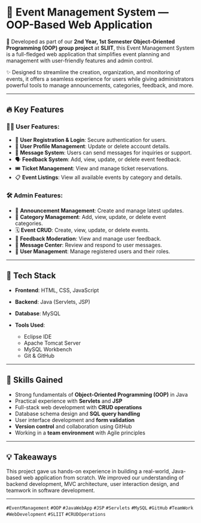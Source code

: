 # 🎉 Event Management System — OOP-Based Web Application

🚀 Developed as part of our **2nd Year, 1st Semester Object-Oriented Programming (OOP) group project** at **SLIIT**, this Event Management System is a full-fledged web application that simplifies event planning and management with user-friendly features and admin control.

✨ Designed to streamline the creation, organization, and monitoring of events, it offers a seamless experience for users while giving administrators powerful tools to manage announcements, categories, feedback, and more.

---

## 🔥 Key Features

### 🧑‍💼 **User Features:**

* 🔐 **User Registration & Login**: Secure authentication for users.
* 👤 **User Profile Management**: Update or delete account details.
* 📨 **Message System**: Users can send messages for inquiries or support.
* 🗣️ **Feedback System**: Add, view, update, or delete event feedback.
* 🎟️ **Ticket Management**: View and manage ticket reservations.
* 📋 **Event Listings**: View all available events by category and details.

### 🛠️ **Admin Features:**

* 📣 **Announcement Management**: Create and manage latest updates.
* 📂 **Category Management**: Add, view, update, or delete event categories.
* 🗓️ **Event CRUD**: Create, view, update, or delete events.
* 💬 **Feedback Moderation**: View and manage user feedback.
* 📨 **Message Center**: Review and respond to user messages.
* 👥 **User Management**: Manage registered users and their roles.

---

## 🧰 Tech Stack

* **Frontend**: HTML, CSS, JavaScript
* **Backend**: Java (Servlets, JSP)
* **Database**: MySQL
* **Tools Used**:

  * Eclipse IDE
  * Apache Tomcat Server
  * MySQL Workbench
  * Git & GitHub

---

## 🌟 Skills Gained

* Strong fundamentals of **Object-Oriented Programming (OOP)** in Java
* Practical experience with **Servlets** and **JSP**
* Full-stack web development with **CRUD operations**
* Database schema design and **SQL query handling**
* User interface development and **form validation**
* **Version control** and collaboration using GitHub
* Working in a **team environment** with Agile principles

---

## 💡 Takeaways

This project gave us hands-on experience in building a real-world, Java-based web application from scratch. We improved our understanding of backend development, MVC architecture, user interaction design, and teamwork in software development.

---
`#EventManagement` `#OOP` `#JavaWebApp` `#JSP` `#Servlets` `#MySQL` `#GitHub` `#TeamWork` `#WebDevelopment` `#SLIIT` `#CRUDOperations`

